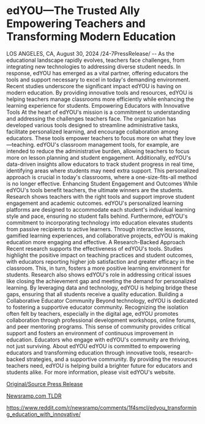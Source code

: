 # edYOU—The Trusted Ally Empowering Teachers and Transforming Modern Education

LOS ANGELES, CA, August 30, 2024 /24-7PressRelease/ -- As the educational landscape rapidly evolves, teachers face challenges, from integrating new technologies to addressing diverse student needs. In response, edYOU has emerged as a vital partner, offering educators the tools and support necessary to excel in today's demanding environment.  Recent studies underscore the significant impact edYOU is having on modern education. By providing innovative tools and resources, edYOU is helping teachers manage classrooms more efficiently while enhancing the learning experience for students.   Empowering Educators with Innovative Tools At the heart of edYOU's mission is a commitment to understanding and addressing the challenges teachers face. The organization has developed various tools designed to streamline administrative tasks, facilitate personalized learning, and encourage collaboration among educators. These tools empower teachers to focus more on what they love—teaching.  edYOU's classroom management tools, for example, are intended to reduce the administrative burden, allowing teachers to focus more on lesson planning and student engagement. Additionally, edYOU's data-driven insights allow educators to track student progress in real time, identifying areas where students may need extra support. This personalized approach is crucial in today's classrooms, where a one-size-fits-all method is no longer effective.  Enhancing Student Engagement and Outcomes While edYOU's tools benefit teachers, the ultimate winners are the students. Research shows teachers with the right tools and support improve student engagement and academic outcomes. edYOU's personalized learning platforms are designed to accommodate each student's individual learning style and pace, ensuring no student falls behind.  Furthermore, edYOU's commitment to incorporating technology into education elevates students from passive recipients to active learners. Through interactive lessons, gamified learning experiences, and collaborative projects, edYOU is making education more engaging and effective.  A Research-Backed Approach Recent research supports the effectiveness of edYOU's tools. Studies highlight the positive impact on teaching practices and student outcomes, with educators reporting higher job satisfaction and greater efficacy in the classroom. This, in turn, fosters a more positive learning environment for students.  Research also shows edYOU's role in addressing critical issues like closing the achievement gap and meeting the demand for personalized learning. By leveraging data and technology, edYOU is helping bridge these gaps, ensuring that all students receive a quality education.  Building a Collaborative Educator Community Beyond technology, edYOU is dedicated to fostering a supportive educator community. Recognizing the isolation often felt by teachers, especially in the digital age, edYOU promotes collaboration through professional development workshops, online forums, and peer mentoring programs.  This sense of community provides critical support and fosters an environment of continuous improvement in education. Educators who engage with edYOU's community are thriving, not just surviving.  About edYOU edYOU is committed to empowering educators and transforming education through innovative tools, research-backed strategies, and a supportive community. By providing the resources teachers need, edYOU is helping build a brighter future for educators and students alike.  For more information, please visit edYOU's website. 

[Original/Source Press Release](https://www.24-7pressrelease.com/press-release/513921/edyouthe-trusted-ally-empowering-teachers-and-transforming-modern-education)
                    

[Newsramp.com TLDR](None) 

https://www.reddit.com/r/newsramp/comments/1f4smcl/edyou_transforming_education_with_innovative/